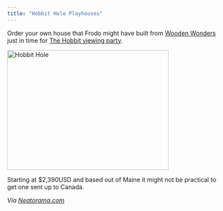 ```yaml
---
title: "Hobbit Hole Playhouses"
---
```

<p>Order your own house that Frodo might have built from <a href="http://www.wooden-wonders.com/index.html">Wooden Wonders</a> just in time for <a href="http://trailers.apple.com/trailers/wb/thehobbit/">The Hobbit viewing party</a>.</p>
<p><img src="https://chrisenns.com/wp-content/uploads/2012/12/Hobbit-Hole.png" alt="Hobbit Hole" title="Hobbit Hole" width="375" height="279" class="aligncenter size-full wp-image-21040" /></p>
<p>Starting at $2,390USD and based out of Maine it might not be practical to get one sent up to Canada.</p>
<p><em>Via <a href="http://www.neatorama.com/2012/12/07/Hobbit-Holes-for-Sale/">Neatorama.com</a></em></p>
